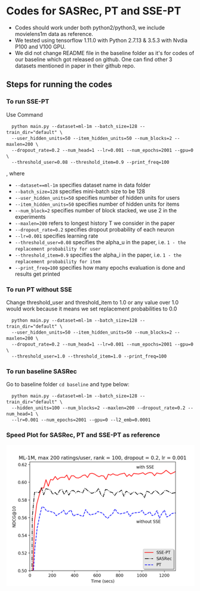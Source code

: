 # Codes for SASRec, PT and SSE-PT 

- Codes should work under both python2/python3, we include movielens1m data as reference.
- We tested using tensorflow 1.11.0 with Python 2.7.13 & 3.5.3 with Nvdia P100 and V100 GPU.
- We did not change README file in the baseline folder as it's for codes of our baseline which got released on github. One can find other 3 datasets mentioned in paper in their github repo.


## Steps for running the codes

### To run SSE-PT

Use Command

```
  python main.py --dataset=ml-1m --batch_size=128 --train_dir="default" \
  --user_hidden_units=50 --item_hidden_units=50 --num_blocks=2 --maxlen=200 \ 
  --dropout_rate=0.2 --num_head=1 --lr=0.001 --num_epochs=2001 --gpu=0 \
  --threshold_user=0.08 --threshold_item=0.9 --print_freq=100
```
, where 
  - `--dataset==ml-1m` specifies dataset name in data folder 
  -  `--batch_size=128` specifies mini-batch size to be 128
  -  `--user_hidden_units=50` specifies number of hidden units for users
  -  `--item_hidden_units=50` specifies number of hidden units for items
  -  `--num_block=2` specifies number of block stacked, we use 2 in the experiments 
  -  `--maxlen=200` refers to longest history T we consider in the paper
  -  `--dropout_rate=0.2` specifies dropout probability of each neuron
  -  `--lr=0.001` specifies learning rate
  -  `--threshold_user=0.08` specifies the alpha_u in the paper, i.e. `1 - the replacement probability for user`
  -  `--threshold_item=0.9` specifies the alpha_i in the paper, i.e. `1 - the replacement probability for item`
  -  `--print_freq=100` specifies how many epochs evaluation is done and results get printed

### To run PT without SSE

Change threshold_user and threshold_item to 1.0 or any value over 1.0 would work because it means we set replacement probabilities to 0.0

```
  python main.py --dataset=ml-1m --batch_size=128 --train_dir="default" \
  --user_hidden_units=50 --item_hidden_units=50 --num_blocks=2 --maxlen=200 \ 
  --dropout_rate=0.2 --num_head=1 --lr=0.001 --num_epochs=2001 --gpu=0 \
  --threshold_user=1.0 --threshold_item=1.0 --print_freq=100
```

### To run baseline SASRec

Go to baseline folder `cd baseline` and type below:

```
  python main.py --dataset=ml-1m --batch_size=128 --train_dir="default" \
  --hidden_units=100 --num_blocks=2 --maxlen=200 --dropout_rate=0.2 --num_head=1 \ 
  --lr=0.001 --num_epochs=2001 --gpu=0 --l2_emb=0.0001
```

### Speed Plot for SASRec, PT and SSE-PT as reference
<img src="speed_dl.png" width="600">
